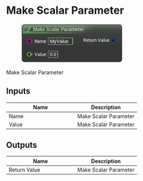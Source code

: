 # Make Scalar Parameter

<div align="left" data-full-width="false">

<figure><img src="../../../api/Material/Make_Scalar_Parameter.png" alt=""><figcaption></figcaption></figure>

</div>

Make Scalar Parameter

## Inputs

<table><thead><tr><th width="170">Name</th><th>Description</th></tr></thead><tbody><tr><td>Name</td><td>Make Scalar Parameter</td></tr><tr><td>Value</td><td>Make Scalar Parameter</td></tr></tbody></table>

## Outputs

<table><thead><tr><th width="170">Name</th><th>Description</th></tr></thead><tbody><tr><td>Return Value</td><td>Make Scalar Parameter</td></tr></tbody></table>
